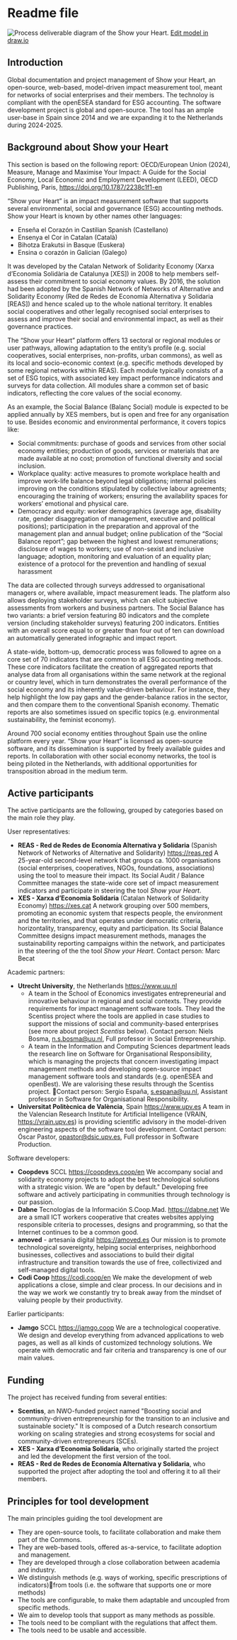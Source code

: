 # Readme file




![Process deliverable diagram of the Show your Heart.](XES-SB.svg)
[Edit model in draw.io](https://app.diagrams.net/#HShow-your-Heart%2FShowYourHeart%2Fmain%2FXES-SB.svg)

## Introduction 
Global documentation and project management of Show your Heart, an open-source, web-based, model-driven impact measurement tool, meant for networks of social enterprises and their members. The technoloy is compliant with the openESEA standard for ESG accounting. The software development project is global and open-source. The tool has an ample user-base in Spain since 2014 and we are expanding it to the Netherlands during 2024-2025.

## Background about Show your Heart

This section is based on the following report: OECD/European Union (2024), Measure, Manage and Maximise Your Impact: A Guide for the Social Economy, Local Economic
and Employment Development (LEED), OECD Publishing, Paris, https://doi.org/10.1787/2238c1f1-en

“Show your Heart” is an impact measurement software that supports several environmental, social and governance (ESG) accounting methods.  
Show your Heart is known by other names other languages:
- Enseña el Corazón in Castilian Spanish (Castellano)
- Ensenya el Cor in Catalan (Català)
- Bihotza Erakutsi in Basque (Euskera)
- Ensina o corazón in Galician (Galego)

It was developed by the Catalan Network of Solidarity Economy (Xarxa d’Economia Solidària de Catalunya [XES]) in 2008 to help members self-assess their commitment to social economy values. By 2016, the solution had been adopted by the Spanish Network of Networks of Alternative and Solidarity Economy (Red de Redes de Economía Alternativa y Solidaria [REAS]) and hence scaled up to the whole national territory. It enables social cooperatives and other legally recognised social enterprises to assess and improve their social and environmental impact, as well as their governance practices.

The “Show your Heart” platform offers 13 sectoral or regional modules or user pathways, allowing adaptation to the entity’s profile (e.g. social cooperatives, social enterprises, non-profits, urban commons), as well as its local and socio-economic context (e.g. specific methods developed by some regional networks within REAS). Each module typically consists of a set of ESG topics, with associated key impact performance indicators and surveys for data collection. All modules share a common set of basic indicators, reflecting the core values of the social economy.

As an example, the Social Balance (Balanç Social) module is expected to be applied annually by XES members, but is open and free for any organisation to use. Besides economic and environmental performance, it covers topics like:

- Social commitments: purchase of goods and services from other social economy entities; production of goods, services or materials that are made available at no cost; promotion of
functional diversity and social inclusion.
- Workplace quality: active measures to promote workplace health and improve work-life balance beyond legal obligations; internal policies improving on the conditions stipulated by collective labour agreements; encouraging the training of workers; ensuring the availability spaces for workers’ emotional and physical care.
- Democracy and equity: worker demographics (average age, disability rate, gender disaggregation of management, executive and political positions); participation in the preparation and approval of the management plan and annual budget; online publication of the “Social Balance report”; gap between the highest and lowest remunerations; disclosure of wages to workers; use of non-sexist and inclusive language; adoption, monitoring and evaluation of an equality plan; existence of a protocol for the prevention and handling of sexual harassment

The data are collected through surveys addressed to organisational managers or, where available, impact measurement leads. The platform also allows deploying stakeholder surveys, which can elicit subjective assessments from workers and business partners. The Social Balance has two variants: a brief version featuring 80 indicators and the complete version (including stakeholder surveys) featuring 200 indicators. Entities with an overall score equal to or greater than four out of ten can download an automatically generated infographic and impact report.

A state-wide, bottom-up, democratic process was followed to agree on a core set of 70 indicators that are common to all ESG accounting methods. These core indicators facilitate the creation of aggregated reports that analyse data from all organisations within the same network at the regional or country level, which in turn demonstrates the overall performance of the social economy and its inherently value-driven behaviour. For instance, they help highlight the low pay gaps and the gender-balance ratios in the sector, and then compare them to the conventional Spanish economy. Thematic reports are also sometimes issued on specific topics (e.g. environmental sustainability, the feminist economy).

Around 700 social economy entities throughout Spain use the online platform every year. “Show your Heart” is licensed as open-source software, and its dissemination is supported by freely available guides and reports. In collaboration with other social economy networks, the tool is being piloted in the Netherlands, with additional opportunities for transposition abroad in the medium term.

## Active participants
The active participants are the following, grouped by categories based on the main role they play.

User representatives:
- **REAS - Red de Redes de Economía Alternativa y Solidaria** (Spanish Network of Networks of Alternative and Solidarity) https://reas.red A 25-year-old second-level network that groups ca. 1000 organisations (social enterprises, cooperatives, NGOs, foundations, associations) using the tool to measure their impact. Its Social Audit / Balance Committee manages the state-wide core set of impact measurement indicators and participate in steering the tool _Show your Heart_.
- **XES - Xarxa d’Economia Solidaria** (Catalan Network of Solidarity Economy) https://xes.cat A network grouping over 500 members, promoting an economic system that respects people, the environment and the territories, and that operates under democratic criteria, horizontality, transparency, equity and participation. Its Social Balance Committee designs impact measurement methods, manages the sustainability reporting campaigns within the network, and participates in the steering of the the tool _Show your Heart_. Contact person: Marc Becat 

Academic partners:
- **Utrecht University**, the Netherlands https://www.uu.nl
  - A team in the School of Economics investigates entrepreneurial and innovative behaviour in regional and social contexts. They provide requirements for impact management software tools. They lead the Scentiss project where the tools are applied in case studies to support the missions of social and community-based enterprises (see more about project _Scentiss_ below). Contact person: Niels Bosma, n.s.bosma@uu.nl, Full professor in Social Entrepreneurship.
  - A team in the Information and Computing Sciences department leads the research line on Software for Organisational Responsibility, which is managing the projects that concern investigating impact management methods and developing open-source impact management software tools and standards (e.g. openESEA and openBest). We are valorising these results through the Scentiss project. Contact person: Sergio España, s.espana@uu.nl, Assistant professor in Software for Organisational Responsibility.
- **Universitat Politècnica de València**, Spain https://www.upv.es A team in the Valencian Research Institute for Artificial Intelligence (VRAIN, https://vrain.upv.es) is providing scientific advisory in the model-driven engineering aspects of the software tool development. Contact person: Óscar Pastor, opastor@dsic.upv.es, Full professor in Software Production.

Software developers:
- **Coopdevs** SCCL https://coopdevs.coop/en We accompany social and solidarity economy projects to adopt the best technological solutions with a strategic vision. We are "open by default." Developing free software and actively participating in communities through technology is our passion.
- **Dabne** Tecnologías de la Información S.Coop.Mad. https://dabne.net We are a small ICT workers cooperative that creates websites applying responsible criteria to processes, designs and programming, so that the Internet continues to be a common good.
- **amoved** - artesanía digital https://amoved.es Our mission is to promote technological sovereignty, helping social enterprises, neighborhood businesses, collectives and associations to build their digital infrastructure and transition towards the use of free, collectivized and self-managed digital tools.
- **Codi Coop** https://codi.coop/en We make the development of web applications a close, simple and clear process. In our decisions and in the way we work we constantly try to break away from the mindset of valuing people by their productivity.

Earlier participants:
- **Jamgo** SCCL https://jamgo.coop We are a technological cooperative. We design and develop everything from advanced applications to web pages, as well as all kinds of customized technology solutions. We operate with democratic and fair criteria and transparency is one of our main values.

## Funding
The project has received funding from several entities:
- **Scentiss**, an NWO-funded project named "Boosting social and community-driven entrepreneurship for the transition to an inclusive and sustainable society." It is composed of a Dutch research consortium working on scaling strategies and strong ecosystems for social and community-driven entrepreneurs (SCEs).
- **XES - Xarxa d’Economia Solidaria**, who originally started the project and led the development the first version of the tool.
- **REAS - Red de Redes de Economía Alternativa y Solidaria**, who supported the project after adopting the tool and offering it to all their members.

## Principles for tool development
The main principles guiding the tool development are
- They are open-source tools, to facilitate collaboration and make them part of the Commons.
- They are web-based tools, offered as-a-service, to facilitate adoption and management.
- They are developed through a close collaboration between academia and industry.
- We distinguish methods (e.g. ways of working, specific prescriptions of indicators)from tools (i.e. the software that supports one or more methods)
- The tools are configurable, to make them adaptable and uncoupled from specific methods.
- We aim to develop tools that support as many methods as possible.
- The tools need to be compliant with the regulations that affect them.
- The tools need to be usable and accessible.







